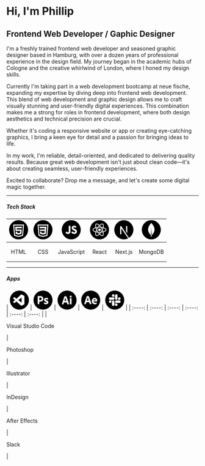 # Hi, I'm Phillip
## Frontend Web Developer / Gaphic Designer

I'm a freshly trained frontend web developer and seasoned graphic designer based in Hamburg, with over a dozen years of professional experience in the design field. My journey began in the academic hubs of Cologne and the creative whirlwind of London, where I honed my design skills.

Currently I'm taking part in a web development bootcamp at neue fische, expanding my expertise by diving deep into frontend web development. This blend of web development and graphic design allows me to craft visually stunning and user-friendly digital experiences. This combination makes me a strong for roles in frontend development, where both design aesthetics and technical precision are crucial. 

Whether it's coding a responsive website or app or creating eye-catching graphics, I bring a keen eye for detail and a passion for bringing ideas to life.

In my work, I'm reliable, detail-oriented, and dedicated to delivering quality results. Because great web development isn't just about clean code—it's about creating seamless, user-friendly experiences.

Excited to collaborate? Drop me a message, and let's create some digital magic together.

---

##### Tech Stack
   | <img src="/pics/ICON-HTML.png" width="50px" height="50px"> | <img src="/pics/ICON-CSS.png" width="50px" height="50px"> | <img src="/pics/ICON-JS.png" width="50px" height="50px"> | <img src="/pics/ICON-React.png" width="50px" height="50px"> | <img src="/pics/ICON-Next.png" width="50px" height="50px"> | <img src="/pics/ICON-MongoDB.png" width="50px" height="50px"> | 
   |    :----:   |    :----:   |    :----:   |    :----:   |    :----:   |    :----:   |
   | <p>HTML</p> | <p>CSS</p> | <p>JavaScript</p> | <p>React</p> | <p>Next.js</p> | <p>MongoDB</p> |


---

##### Apps
   | <img src="/pics/ICON-VS.png" width="50px" height="50px"> | <img src="/pics/ICON-Ps.png" width="50px" height="50px"> | <img src="/pics/ICON-Ai.png" width="50px" height="50px"> | <img src="/pics/ICON-Ae.png" width="50px" height="50px"> | <img src="/pics/ICON-Slack.png" width="50px" height="50px"> |
   |    :----:   |    :----:   |    :----:   |    :----:   |    :----:   |    :----:   |
   | <p>Visual Studio Code</p> | <p>Photoshop</p> | <p>Illustrator</p> | <p>InDesign</p> | <p>After Effects</p> | <p>Slack</p> |
